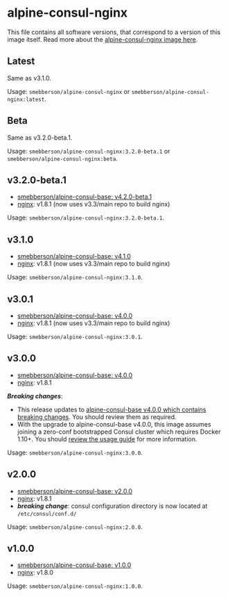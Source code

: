 # alpine-consul-nginx

This file contains all software versions, that correspond to a version of this image itself. Read more about the [alpine-consul-nginx image here][alpineconsulnginx].

## Latest

Same as v3.1.0.

Usage: `smebberson/alpine-consul-nginx` or `smebberson/alpine-consul-nginx:latest`.

## Beta

Same as v3.2.0-beta.1.

Usage: `smebberson/alpine-consul-nginx:3.2.0-beta.1` or `smebberson/alpine-consul-nginx:beta`.

## v3.2.0-beta.1

- [smebberson/alpine-consul-base: v4.2.0-beta.1][smebbersonalpineconsulbase420beta1]
- [nginx][nginx]: v1.8.1 (now uses v3.3/main repo to build nginx)

Usage: `smebberson/alpine-consul-nginx:3.2.0-beta.1`.

## v3.1.0

- [smebberson/alpine-consul-base: v4.1.0][smebbersonalpineconsulbase410]
- [nginx][nginx]: v1.8.1 (now uses v3.3/main repo to build nginx)

Usage: `smebberson/alpine-consul-nginx:3.1.0`.

## v3.0.1

- [smebberson/alpine-consul-base: v4.0.0][smebbersonalpineconsulbase400]
- [nginx][nginx]: v1.8.1 (now uses v3.3/main repo to build nginx)

Usage: `smebberson/alpine-consul-nginx:3.0.1`.

## v3.0.0

- [smebberson/alpine-consul-base: v4.0.0][smebbersonalpineconsulbase400]
- [nginx][nginx]: v1.8.1

__*Breaking changes*__:

- This release updates to [alpine-consul-base v4.0.0 which contains breaking changes](https://github.com/smebberson/docker-alpine/blob/master/alpine-consul-base/VERSIONS.md#v400). You should review them as required.
- With the upgrade to alpine-consul-base v4.0.0, this image assumes joining a zero-conf bootstrapped Consul cluster which requires Docker 1.10+. You should [review the usage guide](https://github.com/smebberson/docker-alpine/tree/master/alpine-consul#usage) for more information.

Usage: `smebberson/alpine-consul-nginx:3.0.0`.

## v2.0.0

- [smebberson/alpine-consul-base: v2.0.0][smebbersonalpineconsulbase200]
- [nginx][nginx]: v1.8.1
- **_breaking change_**: consul configuration directory is now located at `/etc/consul/conf.d/`

Usage: `smebberson/alpine-consul-nginx:2.0.0`.

## v1.0.0

- [smebberson/alpine-consul-base: v1.0.0][smebbersonalpineconsulbase100]
- [nginx][nginx]: v1.8.0

Usage: `smebberson/alpine-consul-nginx:1.0.0`.

[nginx]: http://nginx.org/
[alpineconsulnginx]: https://github.com/smebberson/docker-alpine/tree/master/alpine-consul-nginx
[smebbersonalpineconsulbase420beta1]: https://github.com/smebberson/docker-alpine/tree/alpine-consul-base-v4.2.0-beta.1/alpine-consul-base
[smebbersonalpineconsulbase410]: https://github.com/smebberson/docker-alpine/tree/alpine-consul-base-v4.1.0/alpine-consul-base
[smebbersonalpineconsulbase400]: https://github.com/smebberson/docker-alpine/tree/alpine-consul-base-v4.0.0/alpine-consul-base
[smebbersonalpineconsulbase200]: https://github.com/smebberson/docker-alpine/tree/alpine-consul-base-v2.0.0/alpine-consul-base
[smebbersonalpineconsulbase100]: https://github.com/smebberson/docker-alpine/tree/alpine-consul-base-v1.0.0/alpine-consul-base
